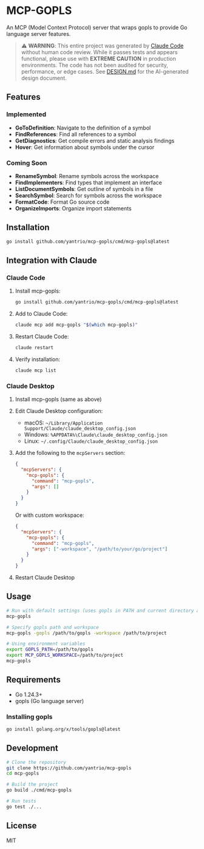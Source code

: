 # MCP-GOPLS

An MCP (Model Context Protocol) server that wraps gopls to provide Go language server features.

> ⚠️ **WARNING**: This entire project was generated by [Claude Code](https://claude.ai/code) without human code review. While it passes tests and appears functional, please use with **EXTREME CAUTION** in production environments. The code has not been audited for security, performance, or edge cases. See [DESIGN.md](DESIGN.md) for the AI-generated design document.

## Features

### Implemented
- **GoToDefinition**: Navigate to the definition of a symbol
- **FindReferences**: Find all references to a symbol  
- **GetDiagnostics**: Get compile errors and static analysis findings
- **Hover**: Get information about symbols under the cursor

### Coming Soon
- **RenameSymbol**: Rename symbols across the workspace
- **FindImplementers**: Find types that implement an interface
- **ListDocumentSymbols**: Get outline of symbols in a file
- **SearchSymbol**: Search for symbols across the workspace
- **FormatCode**: Format Go source code
- **OrganizeImports**: Organize import statements

## Installation

```bash
go install github.com/yantrio/mcp-gopls/cmd/mcp-gopls@latest
```

## Integration with Claude

### Claude Code

1. Install mcp-gopls:
   ```bash
   go install github.com/yantrio/mcp-gopls/cmd/mcp-gopls@latest
   ```

2. Add to Claude Code:
   ```bash
   claude mcp add mcp-gopls "$(which mcp-gopls)"
   ```

3. Restart Claude Code:
   ```bash
   claude restart
   ```

4. Verify installation:
   ```bash
   claude mcp list
   ```

### Claude Desktop

1. Install mcp-gopls (same as above)

2. Edit Claude Desktop configuration:
   - macOS: `~/Library/Application Support/Claude/claude_desktop_config.json`
   - Windows: `%APPDATA%\Claude\claude_desktop_config.json`
   - Linux: `~/.config/Claude/claude_desktop_config.json`

3. Add the following to the `mcpServers` section:
   ```json
   {
     "mcpServers": {
       "mcp-gopls": {
         "command": "mcp-gopls",
         "args": []
       }
     }
   }
   ```

   Or with custom workspace:
   ```json
   {
     "mcpServers": {
       "mcp-gopls": {
         "command": "mcp-gopls",
         "args": ["-workspace", "/path/to/your/go/project"]
       }
     }
   }
   ```

4. Restart Claude Desktop

## Usage

```bash
# Run with default settings (uses gopls in PATH and current directory as workspace)
mcp-gopls

# Specify gopls path and workspace
mcp-gopls -gopls /path/to/gopls -workspace /path/to/project

# Using environment variables
export GOPLS_PATH=/path/to/gopls
export MCP_GOPLS_WORKSPACE=/path/to/project
mcp-gopls
```

## Requirements

- Go 1.24.3+
- gopls (Go language server)

### Installing gopls

```bash
go install golang.org/x/tools/gopls@latest
```

## Development

```bash
# Clone the repository
git clone https://github.com/yantrio/mcp-gopls
cd mcp-gopls

# Build the project
go build ./cmd/mcp-gopls

# Run tests
go test ./...
```

## License

MIT